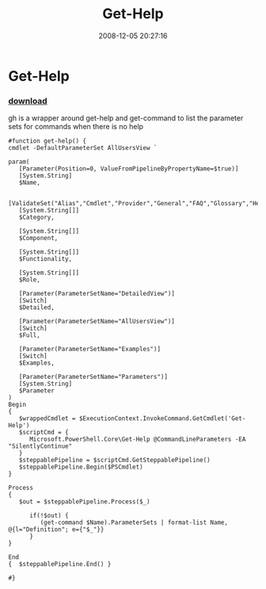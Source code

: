 ﻿---
pid:            711
parent:         0
children:       
poster:         Joel Bennett
title:          Get-Help
date:           2008-12-05 20:27:16
description:    gh is a wrapper around get-help and get-command to list the parameter sets for commands when there is no help
format:         posh
---

# Get-Help

### [download](711.ps1)  

gh is a wrapper around get-help and get-command to list the parameter sets for commands when there is no help

```posh
#function get-help() {
cmdlet -DefaultParameterSet AllUsersView `

param(
   [Parameter(Position=0, ValueFromPipelineByPropertyName=$true)]
   [System.String]
   $Name,

   [ValidateSet("Alias","Cmdlet","Provider","General","FAQ","Glossary","HelpFile","All")]
   [System.String[]]
   $Category,

   [System.String[]]
   $Component,

   [System.String[]]
   $Functionality,

   [System.String[]]
   $Role,

   [Parameter(ParameterSetName="DetailedView")]
   [Switch]
   $Detailed,

   [Parameter(ParameterSetName="AllUsersView")]
   [Switch]
   $Full,

   [Parameter(ParameterSetName="Examples")]
   [Switch]
   $Examples,

   [Parameter(ParameterSetName="Parameters")]
   [System.String]
   $Parameter
)
Begin
{ 
   $wrappedCmdlet = $ExecutionContext.InvokeCommand.GetCmdlet('Get-Help')
   $scriptCmd = { 
      Microsoft.PowerShell.Core\Get-Help @CommandLineParameters -EA "SilentlyContinue"
   }
   $steppablePipeline = $scriptCmd.GetSteppablePipeline()
   $steppablePipeline.Begin($PSCmdlet)
}

Process
{  
   $out = $steppablePipeline.Process($_) 

      if(!$out) { 
         (get-command $Name).ParameterSets | format-list Name, @{l="Definition"; e={"$_"}} 
      }  
}

End
{  $steppablePipeline.End() }

#}
```
